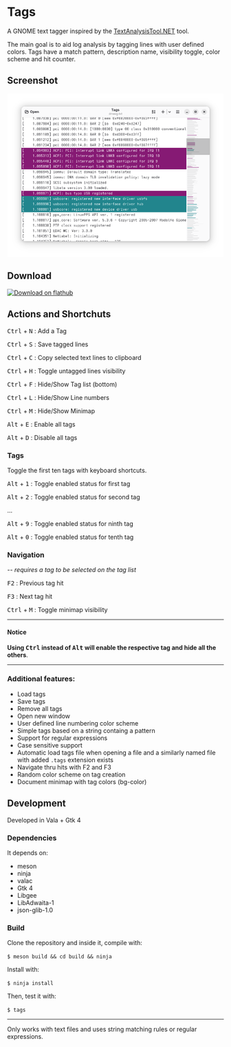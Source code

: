 # Tags

A GNOME text tagger inspired by the [TextAnalysisTool.NET](https://textanalysistool.github.io/)
tool.

The main goal is to aid log analysis by tagging lines with user defined colors.
Tags have a match pattern, description name, visibility toggle, color scheme and hit counter.

## Screenshot

![tagger](./data/screenshots/tags-default.png)

## Download

[![Download on flathub](https://dl.flathub.org/assets/badges/flathub-badge-en.png)](https://flathub.org/apps/io.github.phastmike.tags)

## Actions and Shortchuts

<kbd>Ctrl</kbd> + <kbd>N</kbd> : Add a Tag

<kbd>Ctrl</kbd> + <kbd>S</kbd> : Save tagged lines

<kbd>Ctrl</kbd> + <kbd>C</kbd> : Copy selected text lines to clipboard

<kbd>Ctrl</kbd> + <kbd>H</kbd> : Toggle untagged lines visibility

<kbd>Ctrl</kbd> + <kbd>F</kbd> : Hide/Show Tag list (bottom)

<kbd>Ctrl</kbd> + <kbd>L</kbd> : Hide/Show Line numbers

<kbd>Ctrl</kbd> + <kbd>M</kbd> : Hide/Show Minimap

<kbd>Alt</kbd> + <kbd>E</kbd> : Enable all tags

<kbd>Alt</kbd> + <kbd>D</kbd> : Disable all tags

### Tags

Toggle the first ten tags with keyboard shortcuts.

<kbd>Alt</kbd> + <kbd>1</kbd> : Toggle enabled status for first tag

<kbd>Alt</kbd> + <kbd>2</kbd> : Toggle enabled status for second tag

...

<kbd>Alt</kbd> + <kbd>9</kbd> : Toggle enabled status for ninth tag

<kbd>Alt</kbd> + <kbd>0</kbd> : Toggle enabled status for tenth tag

### Navigation

-- *requires a tag to be selected on the tag list*

<kbd>F2</kbd> : Previous tag hit

<kbd>F3</kbd> : Next tag hit

<kbd>Ctrl</kbd> + <kbd>M</kbd> : Toggle minimap visibility

---
#### Notice

**Using <kbd>Ctrl</kbd> instead of <kbd>Alt</kbd> will enable the respective tag
and hide all the others**.

---

### Additional features:

- Load tags
- Save tags
- Remove all tags
- Open new window
- User defined line numbering color scheme
- Simple tags based on a string containg a pattern
- Support for regular expressions
- Case sensitive support
- Automatic load tags file when opening a file and a similarly named file with
  added `.tags` extension exists
- Navigate thru hits with F2 and F3
- Random color scheme on tag creation
- Document minimap with tag colors (bg-color)

## Development

Developed in Vala + Gtk 4

### Dependencies

It depends on:

- meson
- ninja
- valac
- Gtk 4
- Libgee
- LibAdwaita-1
- json-glib-1.0

### Build

Clone the repository and inside it, compile with:

`$ meson build && cd build && ninja`

Install with:

`$ ninja install`

Then, test it with:

`$ tags`


---

Only works with text files and uses string matching rules or regular expressions.

